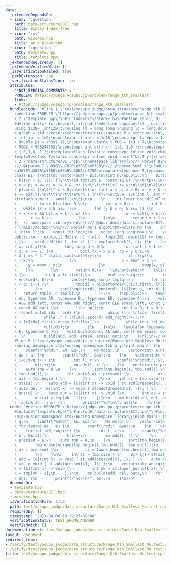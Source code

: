 ```yaml
---
data:
  _extendedDependsOn:
  - icon: ':question:'
    path: data-structure/BIT.hpp
    title: Binary Index Tree
  - icon: ':x:'
    path: misc/mo.hpp
    title: mo's algorithm
  - icon: ':question:'
    path: template.hpp
    title: template.hpp
  _extendedRequiredBy: []
  _extendedVerifiedWith: []
  _isVerificationFailed: true
  _pathExtension: cpp
  _verificationStatusIcon: ':x:'
  attributes:
    '*NOT_SPECIAL_COMMENTS*': ''
    PROBLEM: https://judge.yosupo.jp/problem/range_kth_smallest
    links:
    - https://judge.yosupo.jp/problem/range_kth_smallest
  bundledCode: "#line 1 \"test/yosupo_judge/data_structure/Range_Kth_Smallest_Mo.test.cpp\"\
    \n#define PROBLEM \"https://judge.yosupo.jp/problem/range_kth_smallest\"\n\n#line\
    \ 2 \"template.hpp\"\n#include<bits/stdc++.h>\n#define rep(i, N)  for(int i=0;i<(N);i++)\n\
    #define all(x) (x).begin(),(x).end()\n#define popcount(x) __builtin_popcount(x)\n\
    using i128=__int128_t;\nusing ll = long long;\nusing ld = long double;\nusing\
    \ graph = std::vector<std::vector<int>>;\nusing P = std::pair<int, int>;\nconstexpr\
    \ int inf = 1e9;\nconstexpr ll infl = 1e18;\nconstexpr ld eps = 1e-6;\nconst long\
    \ double pi = acos(-1);\nconstexpr uint64_t MOD = 1e9 + 7;\nconstexpr uint64_t\
    \ MOD2 = 998244353;\nconstexpr int dx[] = { 1,0,-1,0 };\nconstexpr int dy[] =\
    \ { 0,1,0,-1 };\ntemplate<class T>static constexpr inline void chmax(T&x,T y){if(x<y)x=y;}\n\
    template<class T>static constexpr inline void chmin(T&x,T y){if(x>y)x=y;}\n#line\
    \ 2 \"data-structure/BIT.hpp\"\nnamespace library{\n/// @brief Binary Index Tree\n\
    /// @tparam T \u8981\u7D20\u306E\u578B\n/// @tparam SumT \"\u548C\u304C\" \u53CE\
    \u307E\u308B\u3088\u3046\u306A\u578B\ntemplate<typename T,typename SumT = T>\n\
    class BIT {\n\tstd::vector<SumT> bit;\n\tint n;\npublic:\n    BIT(int n) :n(n),\
    \ bit(n + 1, T()) {}\n\tvoid add(int p, const T& w) {\n\t\tp++;\n\t\tfor (int\
    \ x = p; x <= n; x += x & -x) {\n\t\t\tbit[x] += w;\n\t\t}\n\t}\n\n\tSumT sum(int\
    \ p)const {\n\t\tT s = 0;\n\n\t\tfor (int x = p; x > 0; x -= x & -x) {\n\t\t\t\
    s += bit[x];\n\t\t}\n\t\treturn s;\n\t}\n\n\tSumT sum(int l, int r)const {\n\t\
    \treturn sum(r) - sum(l);\n\t}\n\n    \n    int lower_bound(SumT w)const {\n \
    \       if (w <= 0)return 0;\n\n        int x = 0;\n        int k = 1;\n     \
    \   while (k < n)k <<= 1;\n        for (; k > 0; k >>= 1) {\n            if (x\
    \ + k <= n && bit[x + k] < w) {\n                w -= bit[x + k];\n          \
    \      x += k;\n            }\n        }\n\n        return x + 1;\n    }\n};\n\
    };  // namespace library\n\n\n\n/// @docs docs/data-structure/BIT.md\n#line 1\
    \ \"misc/mo.hpp\"\n\n/// @brief mo's algorithm\nclass Mo {\n    int n;\n    vector<pair<int,\
    \ int>> lr;\n    const int logn;\n    const long long maxn;\n    vector<int> ord;\n\
    public:\n    explicit Mo(int n) : n(n), logn(20), maxn(1ll << logn) { lr.reserve(n);\
    \ }\n    void add(int l, int r) { lr.emplace_back(l, r); }\n    long long hilbertorder(int\
    \ x, int y){\n        long long d = 0;\n        for (int s = 1 << (logn - 1);\
    \ s; s >>= 1) {\n            bool rx = x & s, ry = y & s;\n            d = d <<\
    \ 2 | rx * 3 ^ static_cast<int>(ry);\n            if (!ry){\n                if\
    \ (rx)\n                {\n                    x = maxn - x;\n               \
    \     y = maxn - y;\n                }\n                swap(x, y);\n        \
    \    }\n        }\n        return d;\n    }\n\nprivate:\n    inline void line_up()\
    \ {\n        int q = lr.size();\n        ord.resize(q);\n        iota(begin(ord),\
    \ end(ord), 0);\n        vector<long long> tmp(q);\n        for (int i = 0; i\
    \ < q; i++) {\n            tmp[i] = hilbertorder(lr[i].first, lr[i].second);\n\
    \        }\n        sort(begin(ord), end(ord), [&](int a, int b) {\n         \
    \   return tmp[a] < tmp[b];\n        });\n    }\npublic:\n    template< typename\
    \ AL, typename AR, typename EL, typename ER, typename O >\n    void build(const\
    \ AL& add_left, const AR& add_right, const EL& erase_left, const ER& erase_right,\
    \ const O& out) {\n        line_up();\n        int l = 0, r = 0;\n        for\
    \ (const auto& idx : ord) {\n            while (l > lr[idx].first) add_left(--l);\n\
    \            while (r < lr[idx].second) add_right(r++);\n            while (l\
    \ < lr[idx].first) erase_left(l++);\n            while (r > lr[idx].second) erase_right(--r);\n\
    \            out(idx);\n        }\n    }\n\n    template< typename A, typename\
    \ E, typename O >\n    void build(const A& add, const E& erase, const O& out)\
    \ {\n        build(add, add, erase, erase, out);\n    }\n};\n/// @docs docs/other/mo.md\n\
    #line 6 \"test/yosupo_judge/data_structure/Range_Kth_Smallest_Mo.test.cpp\"\n\n\
    \nusing namespace std;\nusing namespace library;\nint main() {\n    int n, q;\n\
    \    scanf(\"%d%d\", &n, &q);\n    Mo mo(q);\n    vector<int> a(n);\n    for (auto&\
    \ aa : a) {\n        scanf(\"%d\", &aa);\n    }\n    vector<int> k(q);\n    for(int\
    \ i=0;i<q;i++) {\n        int l, r;\n        scanf(\"%d%d%d\", &l, &r, &k[i]);\n\
    \        k[i]++;\n        mo.add(l, r);\n    }\n    vector<int> pressed = a;\n\
    \    auto tmp = a;\n    {\n        sort(tmp.begin(), tmp.end());\n        tmp.erase(unique(tmp.begin(),tmp.end()),\
    \ tmp.end());\n        for (auto& ai : pressed) {\n            ai = lower_bound(tmp.begin(),tmp.end(),\
    \ ai) - tmp.begin();\n        }\n    }\n\n    int sz = tmp.size();\n    BIT<int>\
    \ st(sz);\n    auto add = [&](int x) -> void { st.add(pressed[x], 1); };\n   \
    \ auto del = [&](int x) -> void { st.add(pressed[x], -1); };\n    vector<int>\
    \ ans(q);\n    auto out = [&](int x) -> void {\n        int ok = st.lower_bound(k[x]);\n\
    \        ans[x] = tmp[ok - 1];\n    };\n\n    mo.build(add, del, out);\n    for\
    \ (auto& as : ans) {\n        printf(\"%d\\n\", as);\n    }\n}\n"
  code: "#define PROBLEM \"https://judge.yosupo.jp/problem/range_kth_smallest\"\n\n\
    #include\"template.hpp\"\n#include\"data-structure/BIT.hpp\"\n#include\"misc/mo.hpp\"\
    \n\n\nusing namespace std;\nusing namespace library;\nint main() {\n    int n,\
    \ q;\n    scanf(\"%d%d\", &n, &q);\n    Mo mo(q);\n    vector<int> a(n);\n   \
    \ for (auto& aa : a) {\n        scanf(\"%d\", &aa);\n    }\n    vector<int> k(q);\n\
    \    for(int i=0;i<q;i++) {\n        int l, r;\n        scanf(\"%d%d%d\", &l,\
    \ &r, &k[i]);\n        k[i]++;\n        mo.add(l, r);\n    }\n    vector<int>\
    \ pressed = a;\n    auto tmp = a;\n    {\n        sort(tmp.begin(), tmp.end());\n\
    \        tmp.erase(unique(tmp.begin(),tmp.end()), tmp.end());\n        for (auto&\
    \ ai : pressed) {\n            ai = lower_bound(tmp.begin(),tmp.end(), ai) - tmp.begin();\n\
    \        }\n    }\n\n    int sz = tmp.size();\n    BIT<int> st(sz);\n    auto\
    \ add = [&](int x) -> void { st.add(pressed[x], 1); };\n    auto del = [&](int\
    \ x) -> void { st.add(pressed[x], -1); };\n    vector<int> ans(q);\n    auto out\
    \ = [&](int x) -> void {\n        int ok = st.lower_bound(k[x]);\n        ans[x]\
    \ = tmp[ok - 1];\n    };\n\n    mo.build(add, del, out);\n    for (auto& as :\
    \ ans) {\n        printf(\"%d\\n\", as);\n    }\n}\n"
  dependsOn:
  - template.hpp
  - data-structure/BIT.hpp
  - misc/mo.hpp
  isVerificationFile: true
  path: test/yosupo_judge/data_structure/Range_Kth_Smallest_Mo.test.cpp
  requiredBy: []
  timestamp: '2023-04-06 18:29:27+09:00'
  verificationStatus: TEST_WRONG_ANSWER
  verifiedWith: []
documentation_of: test/yosupo_judge/data_structure/Range_Kth_Smallest_Mo.test.cpp
layout: document
redirect_from:
- /verify/test/yosupo_judge/data_structure/Range_Kth_Smallest_Mo.test.cpp
- /verify/test/yosupo_judge/data_structure/Range_Kth_Smallest_Mo.test.cpp.html
title: test/yosupo_judge/data_structure/Range_Kth_Smallest_Mo.test.cpp
---
```

